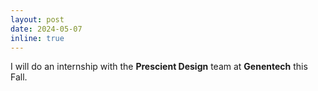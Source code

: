 ```yaml
---
layout: post
date: 2024-05-07
inline: true
---
```


I will do an internship with the **Prescient Design** team at **Genentech** this Fall.
